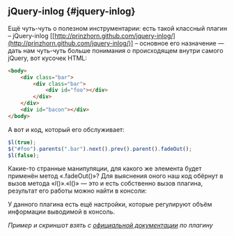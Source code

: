 ## jQuery-inlog {#jquery-inlog}

Ещё чуть-чуть о полезном инструментарии: есть такой классный плагин – jQuery-inlog [[http://prinzhorn.github.com/jquery-inlog/](http://prinzhorn.github.com/jquery-inlog/)] – основное его назначение — дать нам чуть-чуть больше понимания о происходящем внутри самого jQuery, вот кусочек HTML:

```html
<body>
    <div class="bar">
        <div class="bar">
            <div id="foo"></div>
        </div>
    </div>
    <div id="bacon"></div>
</body>
```

А вот и код, который его обслуживает:

```javascript
$l(true);
$("#foo").parents(".bar").next().prev().parent().fadeOut();
$l(false);
```

Какие-то странные манипуляции, для какого же элемента будет применён метод «.fadeOut()»? Для выяснения оного наш код обёрнут в вызов метода «$l()». «$l()» — это и есть собственно вызов плагина, результат его работы можно найти в консоли:

У данного плагина есть ещё настройки, которые регулируют объём информации выводимой в консоль.

_Пример и скриншот взять с [официальной документации](http://prinzhorn.github.com/jquery-inlog/) по плагину_
